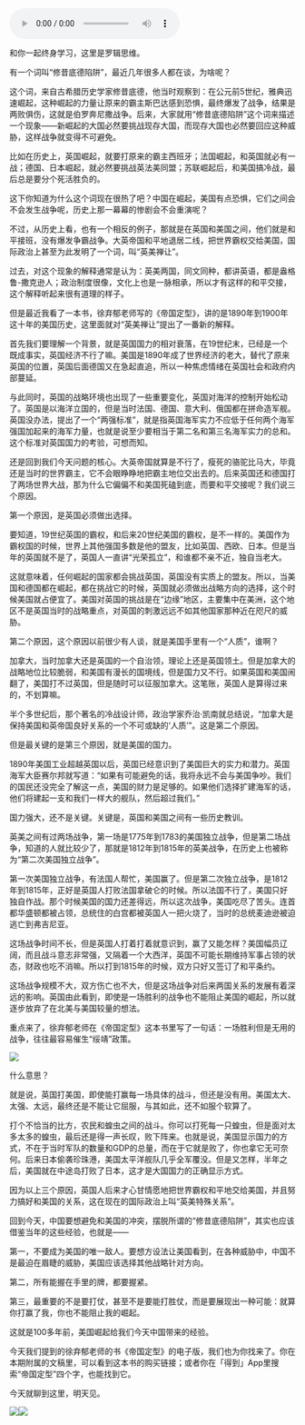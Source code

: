<audio src="http://igetoss.cdn.igetget.com/mp3/201705/08/201705080243151913279913.mp3" controls="controls">您的浏览器不支持 audio 标签。</audio><p>和你一起终身学习，这里是罗辑思维。</p><p>有一个词叫“修昔底德陷阱”，最近几年很多人都在谈，为啥呢？</p><p>这个词，来自古希腊历史学家修昔底德，他当时观察到：在公元前5世纪，雅典迅速崛起，这种崛起的力量让原来的霸主斯巴达感到恐惧，最终爆发了战争，结果是两败俱伤，这就是伯罗奔尼撒战争。后来，大家就用“修昔底德陷阱”这个词来描述一个现象——新崛起的大国必然要挑战现存大国，而现存大国也必然要回应这种威胁，这样战争就变得不可避免。</p><p>比如在历史上，英国崛起，就要打原来的霸主西班牙；法国崛起，和英国就必有一战；德国、日本崛起，就必然要挑战英法美同盟；苏联崛起后，和美国搞冷战，最后总是要分个死活胜负的。</p><p>这下你知道为什么这个词现在很热了吧？中国在崛起，美国有点恐惧，它们之间会不会发生战争呢，历史上那一幕幕的惨剧会不会重演呢？</p><p>不过，从历史上看，也有一个相反的例子，那就是在英国和美国之间，他们就是和平接班，没有爆发争霸战争。大英帝国和平地退居二线，把世界霸权交给美国，国际政治上甚至为此发明了一个词，叫“英美禅让”。</p><p>过去，对这个现象的解释通常是认为：英美两国，同文同种，都讲英语，都是盎格鲁-撒克逊人；政治制度很像，文化上也是一脉相承，所以才有这样的和平交接，这个解释听起来很有道理的样子。</p><p>但是最近我看了一本书，徐弃郁老师写的《帝国定型》，讲的是1890年到1900年这十年的美国历史，这里面就对“英美禅让”提出了一番新的解释。</p><p>首先我们要理解一个背景，就是英国国力的相对衰落，在19世纪末，已经是一个既成事实，英国经济不行了嘛。美国是1890年成了世界经济的老大，替代了原来英国的位置，英国后面德国又在急起直追，所以一种焦虑情绪在英国社会和政府内部蔓延。</p><p>与此同时，英国的战略环境也出现了一些重要变化，英国对海洋的控制开始松动了。英国是以海洋立国的，但是当时法国、德国、意大利、俄国都在拼命造军舰。英国没办法，提出了一个“两强标准”，就是指英国海军实力不应低于任何两个海军强国加起来的海军力量，也就是说至少要相当于第二名和第三名海军实力的总和。这个标准对英国国力的考验，可想而知。</p><p>还是回到我们今天问题的核心。大英帝国就算是不行了，瘦死的骆驼比马大，毕竟还是当时的世界霸主，它不会眼睁睁地把霸主地位交出去的。后来英国还和德国打了两场世界大战，那为什么它偏偏不和美国死磕到底，而要和平交接呢？我们说三个原因。</p><p>第一个原因，是英国必须做出选择。</p><p>要知道，19世纪英国的霸权，和后来20世纪美国的霸权，是不一样的。美国作为霸权国的时候，世界上其他强国多数是他的盟友，比如英国、西欧、日本。但是当年的英国就不是了，英国人一直讲“光荣孤立”，和谁都不亲不近，独自当老大。</p><p>这就意味着，任何崛起的国家都会挑战英国，英国没有实质上的盟友。所以，当美国和德国都在崛起，都在挑战它的时候，英国就必须做出战略方向的选择，这个时候美国就占便宜了。美国对英国的挑战是在“边缘”地区，主要集中在美洲，这个地区不是英国当时的战略重点，对英国的刺激远远不如其他国家那种近在咫尺的威胁。</p><p>第二个原因，这个原因以前很少有人谈，就是美国手里有一个“人质”，谁啊？</p><p>加拿大，当时加拿大还是英国的一个自治领，理论上还是英国领土。但是加拿大的战略地位比较脆弱，和美国有漫长的国境线，但是国力又不行。如果英国和美国闹翻了，美国打不过英国，但是随时可以征服加拿大。这笔账，英国人是算得过来的，不划算嘛。</p><p>半个多世纪后，那个著名的冷战设计师，政治学家乔治·凯南就总结说，“加拿大是保持美国和英帝国良好关系的一个不可或缺的‘人质’”。这是第二个原因。</p><p>但是最关键的是第三个原因，就是美国的国力。</p><p>1890年美国工业超越英国以后，英国已经意识到了美国巨大的实力和潜力。英国海军大臣赛尔邦就写道：“如果有可能避免的话，我将永远不会与美国争吵。我们的国民还没完全了解这一点，美国的财力是足够的。如果他们选择扩建海军的话，他们将建起一支和我们一样大的舰队，然后超过我们。”</p><p>国力强大，还不是关键。关键是，英国和美国之间有一些历史教训。</p><p>英美之间有过两场战争，第一场是1775年到1783的美国独立战争，但是第二场战争，知道的人就比较少了，那就是1812年到1815年的英美战争，在历史上也被称为“第二次美国独立战争”。</p><p>第一次美国独立战争，有法国人帮忙，美国赢了。但是第二次独立战争，是1812年到1815年，正好是英国人打败法国拿破仑的时候。所以法国不行了，美国只好独自作战。那个时候美国的国力还差得远，所以这次战争，美国吃尽了苦头。连首都华盛顿都被占领，总统住的白宫都被英国人一把火烧了，当时的总统麦迪逊被迫逃亡到弗吉尼亚。</p><p>这场战争时间不长，但是英国人打着打着就意识到，赢了又能怎样？美国幅员辽阔，而且战斗意志非常强，又隔着一个大西洋，英国不可能长期维持军事占领的状态，财政也吃不消嘛。所以打到1815年的时候，双方只好又签订了和平条约。</p><p>这场战争规模不大，双方伤亡也不大，但是这场战争对后来两国关系的发展有着深远的影响。英国由此看到，即使是一场胜利的战争也不能阻止美国的崛起，所以就逐步放弃了在北美与美国较量的想法。</p><p>重点来了，徐弃郁老师在《帝国定型》这本书里写了一句话：一场胜利但是无用的战争，往往最容易催生“绥靖”政策。</p><img src="https://piccdn.igetget.com/img/201705/08/201705080045020942554129.jpg" /><p>什么意思？</p><p>就是说，英国打美国，即使能打赢每一场具体的战斗，但还是没有用。美国太大、太强、太远，最终还是不能让它屈服，与其如此，还不如服个软算了。</p><p>打个不恰当的比方，农民和蝗虫之间的战斗。你可以打死每一只蝗虫，但是面对太多太多的蝗虫，最后还是得一声长叹，败下阵来。也就是说，美国显示国力的方式，不在于当时军队的数量和GDP的总量，而在于它就是败了，你也拿它无可奈何。后来日本偷袭珍珠港，美国太平洋舰队几乎全军覆没。但是又怎样，半年之后，美国就在中途岛打败了日本，这才是大国国力的正确显示方式。</p><p>因为以上三个原因，英国人后来才心甘情愿地把世界霸权和平地交给美国，并且努力搞好和美国的关系，这在现在的国际政治上叫“英美特殊关系”。</p><p>回到今天，中国要想避免和美国的冲突，摆脱所谓的“修昔底德陷阱”，其实也应该借鉴当年的这些经验，也就是——</p><p>第一，不要成为美国的唯一敌人。要想方设法让美国看到，在各种威胁中，中国不是最迫在眉睫的威胁，美国应该选择其他战略针对方向。</p><p>第二，所有能握在手里的牌，都要握紧。</p><p>第三，最重要的不是要打仗，甚至不是要能打胜仗，而是要展现出一种可能：就算你打赢了我，你也不能阻止我的崛起。</p><p>这就是100多年前，美国崛起给我们今天中国带来的经验。</p><p>今天我们提到的徐弃郁老师的书《帝国定型》的电子版，我们也为你找来了。你在本期附属的文稿里，可以看到这本书的购买链接；或者你在「得到」App里搜索“帝国定型”四个字，也能找到它。</p><p>今天就聊到这里，明天见。</p><img src="https://piccdn.igetget.com/img/201705/07/201705072306334435362325.jpg" /><img src="https://piccdn.igetget.com/img/201705/07/201705070949111096769136.jpg" />